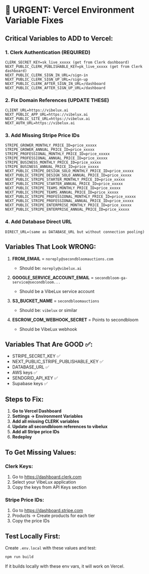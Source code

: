 # 🚨 URGENT: Vercel Environment Variable Fixes

## Critical Variables to ADD to Vercel:

### 1. Clerk Authentication (REQUIRED)
```
CLERK_SECRET_KEY=sk_live_xxxxx (get from Clerk dashboard)
NEXT_PUBLIC_CLERK_PUBLISHABLE_KEY=pk_live_xxxxx (get from Clerk dashboard)
NEXT_PUBLIC_CLERK_SIGN_IN_URL=/sign-in
NEXT_PUBLIC_CLERK_SIGN_UP_URL=/sign-up
NEXT_PUBLIC_CLERK_AFTER_SIGN_IN_URL=/dashboard
NEXT_PUBLIC_CLERK_AFTER_SIGN_UP_URL=/dashboard
```

### 2. Fix Domain References (UPDATE THESE)
```
CLIENT_URL=https://vibelux.ai
NEXT_PUBLIC_APP_URL=https://vibelux.ai
NEXT_PUBLIC_SITE_URL=https://vibelux.ai
NEXT_AUTH_URL=https://vibelux.ai
```

### 3. Add Missing Stripe Price IDs
```
STRIPE_GROWER_MONTHLY_PRICE_ID=price_xxxxx
STRIPE_GROWER_ANNUAL_PRICE_ID=price_xxxxx
STRIPE_PROFESSIONAL_MONTHLY_PRICE_ID=price_xxxxx
STRIPE_PROFESSIONAL_ANNUAL_PRICE_ID=price_xxxxx
STRIPE_BUSINESS_MONTHLY_PRICE_ID=price_xxxxx
STRIPE_BUSINESS_ANNUAL_PRICE_ID=price_xxxxx
NEXT_PUBLIC_STRIPE_DESIGN_SOLO_MONTHLY_PRICE_ID=price_xxxxx
NEXT_PUBLIC_STRIPE_DESIGN_SOLO_ANNUAL_PRICE_ID=price_xxxxx
NEXT_PUBLIC_STRIPE_STARTER_MONTHLY_PRICE_ID=price_xxxxx
NEXT_PUBLIC_STRIPE_STARTER_ANNUAL_PRICE_ID=price_xxxxx
NEXT_PUBLIC_STRIPE_TEAMS_MONTHLY_PRICE_ID=price_xxxxx
NEXT_PUBLIC_STRIPE_TEAMS_ANNUAL_PRICE_ID=price_xxxxx
NEXT_PUBLIC_STRIPE_PROFESSIONAL_MONTHLY_PRICE_ID=price_xxxxx
NEXT_PUBLIC_STRIPE_PROFESSIONAL_ANNUAL_PRICE_ID=price_xxxxx
NEXT_PUBLIC_STRIPE_ENTERPRISE_MONTHLY_PRICE_ID=price_xxxxx
NEXT_PUBLIC_STRIPE_ENTERPRISE_ANNUAL_PRICE_ID=price_xxxxx
```

### 4. Add Database Direct URL
```
DIRECT_URL=(same as DATABASE_URL but without connection pooling)
```

## Variables That Look WRONG:

1. **FROM_EMAIL** = `noreply@secondbloomauctions.com` 
   - Should be: `noreply@vibelux.ai`

2. **GOOGLE_SERVICE_ACCOUNT_EMAIL** = `secondbloom-ga-service@secondbloom...`
   - Should be a VibeLux service account

3. **S3_BUCKET_NAME** = `secondbloomauctions`
   - Should be: `vibelux` or similar

4. **ESCROW_COM_WEBHOOK_SECRET** = Points to secondbloom
   - Should be VibeLux webhook

## Variables That Are GOOD ✅:
- STRIPE_SECRET_KEY ✅
- NEXT_PUBLIC_STRIPE_PUBLISHABLE_KEY ✅
- DATABASE_URL ✅
- AWS keys ✅
- SENDGRID_API_KEY ✅
- Supabase keys ✅

## Steps to Fix:

1. **Go to Vercel Dashboard**
2. **Settings → Environment Variables**
3. **Add all missing CLERK variables**
4. **Update all secondbloom references to vibelux**
5. **Add all Stripe price IDs**
6. **Redeploy**

## To Get Missing Values:

### Clerk Keys:
1. Go to https://dashboard.clerk.com
2. Select your VibeLux application
3. Copy the keys from API Keys section

### Stripe Price IDs:
1. Go to https://dashboard.stripe.com
2. Products → Create products for each tier
3. Copy the price IDs

## Test Locally First:
Create `.env.local` with these values and test:
```bash
npm run build
```

If it builds locally with these env vars, it will work on Vercel.
